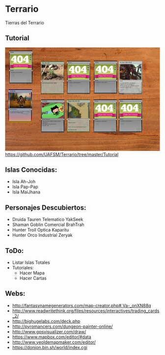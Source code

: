 # Terrario
Tierras del Terrario

## Tutorial

![Terrario UAFSM](/Cards/Table.png "Terrario UAFSM")
https://github.com/UAFSM/Terrario/tree/master/Tutorial

## Islas Conocidas:

- Isla Ah-Joh
- Isla Pap-Pap
- Isla MaiJhana

## Personajes Descubiertos:

- Druida Tauren Telematico YakSeek
- Shaman Goblin Comercial BrahTrah
- Hunter Troll Optica Kaparitu
- Hunter Orco Industrial Zeryak

## ToDo:

- Listar Islas Totales
- Tutoriales:
	- Hacer Mapa
	- Hacer Cartas 

## Webs:

- http://fantasynamegenerators.com/map-creator.php#.Va-_onXN88q
- http://www.readwritethink.org/files/resources/interactives/trading_cards_2/
- http://bighugelabs.com/deck.php
- http://pyromancers.com/dungeon-painter-online/
- http://www.gpsvisualizer.com/draw/
- https://www.mapbox.com/editor/#data
- http://www.yeoldemapmaker.com/editor/
- https://donjon.bin.sh/world/index.cgi